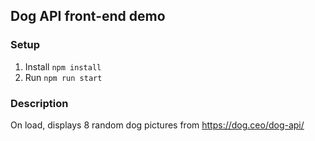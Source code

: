 ## Dog API front-end demo

### Setup

1. Install `npm install`
2. Run `npm run start`

### Description

On load, displays 8 random dog pictures from https://dog.ceo/dog-api/